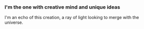 ### I'm the one with creative mind and unique ideas

I'm an echo of this creation, a ray of light looking to merge with the universe.
